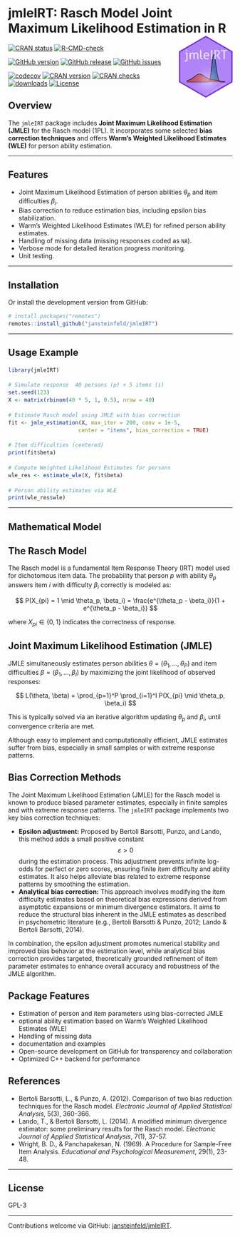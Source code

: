 
# jmleIRT: Rasch Model Joint Maximum Likelihood Estimation in R <img src="man/figures/jmleIRT.png" width="120" align="right" alt=""/>

[![CRAN
status](https://www.r-pkg.org/badges/version/jmleIRT)](https://cran.r-project.org/package=jmleIRT)
[![R-CMD-check](https://github.com/jansteinfeld/jmleIRT/actions/workflows/check-full.yaml/badge.svg)](https://github.com/jansteinfeld/jmleIRT/actions/workflows/check-full.yaml)

[![GitHub
version](https://img.shields.io/github/r-package/v/jansteinfeld/jmleIRT?label=version&logo=github)](https://github.com/jansteinfeld/jmleIRT/)
[![GitHub
release](https://img.shields.io/github/v/release/jansteinfeld/jmleIRT?label=release&logo=github)](https://github.com/jansteinfeld/jmleIRT/)
[![GitHub
issues](https://img.shields.io/github/issues-raw/jansteinfeld/jmleIRT?label=issues&logo=github)](https://github.com/jansteinfeld/jmleIRT/issues)

[![codecov](https://codecov.io/gh/jansteinfeld/jmleIRT/branch/master/graph/badge.svg?token=11lw4stBoI)](https://app.codecov.io/gh/jansteinfeld/jmleIRT)
[![CRAN
version](https://img.shields.io/cran/v/jmleIRT?label=CRAN%20version)](https://cran.r-project.org/package=jmleIRT)
[![CRAN
checks](https://badges.cranchecks.info/summary/jmleIRT.svg)](https://cran.r-project.org/web/checks/check_results_jmleIRT.html)
[![downloads](http://cranlogs.r-pkg.org/badges/last-month/jmleIRT?color=blue)](https://cran.r-project.org/package=jmleIRT)
[![License](https://img.shields.io/cran/l/jmleIRT)](https://opensource.org/license/GPL-3.0)

## Overview

The `jmleIRT` package includes **Joint Maximum Likelihood Estimation
(JMLE)** for the Rasch model (1PL). It incorporates some selected **bias
correction techniques** and offers **Warm’s Weighted Likelihood
Estimates (WLE)** for person ability estimation.

------------------------------------------------------------------------

## Features

- Joint Maximum Likelihood Estimation of person abilities $\theta_p$ and
  item difficulties $\beta_i$.
- Bias correction to reduce estimation bias, including epsilon bias
  stabilization.  
- Warm’s Weighted Likelihood Estimates (WLE) for refined person ability
  estimates.  
- Handling of missing data (missing responses coded as `NA`).  
- Verbose mode for detailed iteration progress monitoring.  
- Unit testing.

------------------------------------------------------------------------

## Installation

<!-- Install the stable CRAN version with: ```{r, eval = FALSE} install.packages("jmleIRT") ``` -->

Or install the development version from GitHub:

``` r
# install.packages("remotes")
remotes::install_github("jansteinfeld/jmleIRT")
```

------------------------------------------------------------------------

## Usage Example

``` r
library(jmleIRT)

# Simulate response  40 persons (p) × 5 items (i)
set.seed(123)
X <- matrix(rbinom(40 * 5, 1, 0.5), nrow = 40)

# Estimate Rasch model using JMLE with bias correction
fit <- jmle_estimation(X, max_iter = 200, conv = 1e-5,
                      center = "items", bias_correction = TRUE)

# Item difficulties (centered)
print(fit$beta)

# Compute Weighted Likelihood Estimates for persons
wle_res <- estimate_wle(X, fit$beta)

# Person ability estimates via WLE
print(wle_res$wle)
```

------------------------------------------------------------------------

## Mathematical Model

## The Rasch Model

The Rasch model is a fundamental Item Response Theory (IRT) model used
for dichotomous item data. The probability that person $p$ with ability
$\theta_p$ answers item $i$ with difficulty $\beta_i$ correctly is
modeled as:

$$
P(X_{pi} = 1 \mid \theta_p, \beta_i) = \frac{e^{\theta_p - \beta_i}}{1 + e^{\theta_p - \beta_i}}
$$

where $X_{pi} \in \{0,1\}$ indicates the correctness of response.

## Joint Maximum Likelihood Estimation (JMLE)

JMLE simultaneously estimates person abilities
$\theta = (\theta_1, \ldots, \theta_P)$ and item difficulties
$\beta = (\beta_1, \ldots, \beta_I)$ by maximizing the joint likelihood
of observed responses:

$$
L(\theta, \beta) = \prod_{p=1}^P \prod_{i=1}^I P(X_{pi} \mid \theta_p, \beta_i)
$$

This is typically solved via an iterative algorithm updating $\theta_p$
and $\beta_i$, until convergence criteria are met.

Although easy to implement and computationally efficient, JMLE estimates
suffer from bias, especially in small samples or with extreme response
patterns.

## Bias Correction Methods

The Joint Maximum Likelihood Estimation (JMLE) for the Rasch model is
known to produce biased parameter estimates, especially in finite
samples and with extreme response patterns. The `jmleIRT` package
implements two key bias correction techniques:

- **Epsilon adjustment:** Proposed by Bertoli Barsotti, Punzo, and
  Lando, this method adds a small positive constant $$\varepsilon > 0$$
  during the estimation process. This adjustment prevents infinite
  log-odds for perfect or zero scores, ensuring finite item difficulty
  and ability estimates. It also helps alleviate bias related to extreme
  response patterns by smoothing the estimation.
- **Analytical bias correction:** This approach involves modifying the
  item difficulty estimates based on theoretical bias expressions
  derived from asymptotic expansions or minimum divergence estimators.
  It aims to reduce the structural bias inherent in the JMLE estimates
  as described in psychometric literature (e.g., Bertoli Barsotti &
  Punzo, 2012; Lando & Bertoli Barsotti, 2014).

In combination, the epsilon adjustment promotes numerical stability and
improved bias behavior at the estimation level, while analytical bias
correction provides targeted, theoretically grounded refinement of item
parameter estimates to enhance overall accuracy and robustness of the
JMLE algorithm.

## Package Features

- Estimation of person and item parameters using bias-corrected JMLE
- optional ability estimation based on Warm’s Weighted Likelihood
  Estimates (WLE)
- Handling of missing data
- documentation and examples
- Open-source development on GitHub for transparency and collaboration
- Optimized C++ backend for performance

## References

- Bertoli Barsotti, L., & Punzo, A. (2012). Comparison of two bias
  reduction techniques for the Rasch model. *Electronic Journal of
  Applied Statistical Analysis*, 5(3), 360-366.
- Lando, T., & Bertoli Barsotti, L. (2014). A modified minimum
  divergence estimator: some preliminary results for the Rasch model.
  *Electronic Journal of Applied Statistical Analysis*, 7(1), 37-57.
- Wright, B. D., & Panchapakesan, N. (1969). A Procedure for Sample-Free
  Item Analysis. *Educational and Psychological Measurement*, 29(1),
  23-48.

------------------------------------------------------------------------

## License

GPL-3

------------------------------------------------------------------------

Contributions welcome via GitHub:
[jansteinfeld/jmleIRT](https://github.com/jansteinfeld/jmleIRT).

